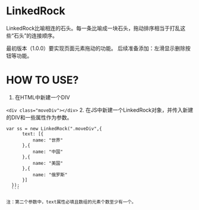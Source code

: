 # LinkedRock
LinkedRock比喻相连的石头。每一条比喻成一块石头，拖动排序相当于打乱这些“石头”的连接顺序。

最初版本（1.0.0）要实现页面元素拖动的功能。
后续准备添加：左滑显示删除按钮等功能。

# HOW TO USE?
1. 在HTML中新建一个DIV

  `<div class="moveDiv"></div>`
2. 在JS中新建一个LinkedRock对象，并传入新建的DIV和一些属性作为参数。
  
  ```
  var ss = new LinkedRock(".moveDiv",{
		text: [{
			name: "世界"
		},{
			name: "中国"
		},{
			name: "美国"
		},{
			name: "俄罗斯"
		}]
	});
	```
  
  注：第二个参数中，text属性必填且数组的元素个数至少有一个。
